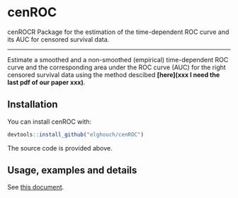 # cenROC
cenROCR Package for the estimation of the time-dependent ROC curve and its AUC for censored survival data.
***

Estimate a smoothed and a non-smoothed (empirical) time-dependent ROC curve and the corresponding area under the ROC
curve (AUC) for the right censored survival data using the method descibed **[here](xxx I need the last pdf of our paper xxx)**.

## Installation

You can install cenROC with:

``` r
devtools::install_github("elghouch/cenROC")
```
The source code is provided above.

## Usage, examples and details

See [this document](cenROC.pdf).

